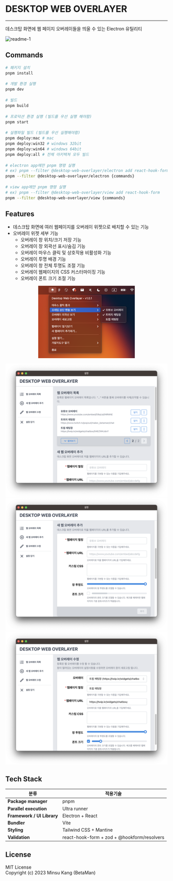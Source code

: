 # DESKTOP WEB OVERLAYER

---

데스크탑 화면에 웹 페이지 오버레이들을 띄울 수 있는 Electron 유틸리티

![readme-1](assets/readme-1.png)

## Commands

```sh
# 패키지 설치
pnpm install

# 개발 환경 실행
pnpm dev

# 빌드
pnpm build

# 프로덕션 환경 실행 (빌드를 우선 실행 해야함)
pnpm start

# 실행파일 빌드 (빌드를 우선 실행해야함)
pnpm deploy:mac # mac
pnpm deploy:win32 # windows 32bit
pnpm deploy:win64 # windows 64bit
pnpm deploy:all # 전체 아키텍쳐 모두 빌드

# electron app에만 pnpm 명령 실행
# ex) pnpm --filter @desktop-web-overlayer/electron add react-hook-form
pnpm --filter @desktop-web-overlayer/electron {commands}

# view app에만 pnpm 명령 실행
# ex) pnpm --filter @desktop-web-overlayer/view add react-hook-form
pnpm --filter @desktop-web-overlayer/view {commands}
```

## Features

- 데스크탑 화면에 여러 웹페이지를 오버레이 위젯으로 배치할 수 있는 기능
- 오버레이 위젯 세부 기능
  - 오버레이 창 위치/크기 저장 기능
  - 오버레이 창 외곽선 표시/숨김 기능
  - 오버레이 마우스 클릭 및 상호작용 비활성화 기능
  - 오버레이 투명 배경 기능
  - 오버레이 창 전체 투명도 조절 기능
  - 오버레이 웹페이지의 CSS 커스터마이징 기능
  - 오버레이 폰트 크기 조절 기능

<p align="center">
  <img src="assets/readme-5.png" width="300px"/>
</p>

![readme-2](assets/readme-2.png)
![readme-3](assets/readme-3.png)
![readme-4](assets/readme-4.png)

## Tech Stack

| 분류                       | 적용기술                                    |
| -------------------------- | ------------------------------------------- |
| **Package manager**        | pnpm                                        |
| **Parallel execution**     | Ultra runner                                |
| **Framework / UI Library** | Electron + React                            |
| **Bundler**                | Vite                                        |
| **Styling**                | Tailwind CSS + Mantine                      |
| **Validation**             | react-hook-form + zod + @hookform/resolvers |

## License

MIT License  
Copyright (c) 2023 Minsu Kang (BetaMan)
